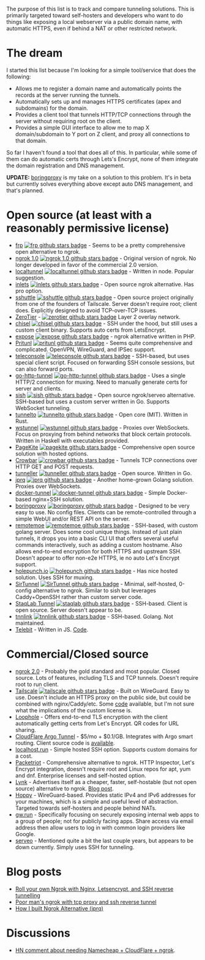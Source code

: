 The purpose of this list is to track and compare tunneling solutions. This is
primarily targeted toward self-hosters and developers who want to do things
like exposing a local webserver via a public domain name, with automatic HTTPS,
even if behind a NAT or other restricted network.

# The dream

I started this list because I'm looking for a simple tool/service that does the
following:

* Allows me to register a domain name and automatically points the records at
  the server running the tunnels.
* Automatically sets up and manages HTTPS certificates (apex and subdomains)
  for the domain.
* Provides a client tool that tunnels HTTP/TCP connections through the server
  without requiring root on the client.
* Provides a simple GUI interface to allow me to map X domain/subdomain to Y port
  on Z client, and proxy all connections to that domain.

So far I haven't found a tool that does all of this. In particular, while some
of them can do automatic certs through Lets's Encrypt, none of them integrate
the domain registration and DNS management.

**UPDATE:** [boringproxy](https://boringproxy.io/) is my take on a solution to
this problem. It's in beta but currently solves everything above except auto
DNS management, and that's planned.


# Open source (at least with a reasonably permissive license)

* [frp](https://github.com/fatedier/frp) [![frp github stars badge](https://img.shields.io/github/stars/fatedier/frp?style=flat)](https://github.com/fatedier/frp/stargazers) - Seems to be a pretty comprehensive open alternative to ngrok.
* [ngrok 1.0](https://github.com/inconshreveable/ngrok) [![ngrok 1.0 github stars badge](https://img.shields.io/github/stars/inconshreveable/ngrok?style=flat)](https://github.com/inconshreveable/ngrok/stargazers) - Original version of ngrok. No longer developed in favor of the commercial 2.0 version.
* [localtunnel](https://github.com/localtunnel) [![localtunnel github stars badge](https://img.shields.io/github/stars/localtunnel/localtunnel?style=flat)](https://github.com/localtunnel/localtunnel/stargazers) - Written in node. Popular suggestion.
* [inlets](https://github.com/inlets) [![inlets github stars badge](https://img.shields.io/github/stars/inlets/inlets?style=flat)](https://github.com/inlets/inlets/stargazers) - Open source ngrok alternative. Has pro option.
* [sshuttle](https://github.com/sshuttle/sshuttle) [![sshuttle github stars badge](https://img.shields.io/github/stars/sshuttle/sshuttle?style=flat)](https://github.com/sshuttle/sshuttle/stargazers) - Open source project originally from one of the founders of Tailscale. Server doesn't require root; client does. Explicitly designed to avoid TCP-over-TCP issues.
* [ZeroTier](https://www.zerotier.com/) - [![zerotier github stars badge](https://img.shields.io/github/stars/zerotier/ZeroTierOne?style=flat)](https://github.com/zerotier/ZeroTierOne/stargazers) Layer 2 overlay network.
* [chisel](https://github.com/jpillora/chisel) [![chisel github stars badge](https://img.shields.io/github/stars/jpillora/chisel?style=flat)](https://github.com/jpillora/chisel/stargazers) - SSH under the hood, but still uses a custom client binary. Supports auto certs from LetsEncrypt.
* [expose](https://github.com/beyondcode/expose) [![expose github stars badge](https://img.shields.io/github/stars/beyondcode/expose?style=flat)](https://github.com/beyondcode/expose/stargazers) - ngrok alternative written in PHP.
* [Pritunl](https://pritunl.com/) [![pritunl github stars badge](https://img.shields.io/github/stars/pritunl/pritunl?style=flat)](https://github.com/pritunl/pritunl/stargazers) - Seems quite comprehensive and complicated. OpenVPN, WireGuard, and IPSec support.
* [teleconsole](https://www.teleconsole.com/) [![teleconsole github stars badge](https://img.shields.io/github/stars/gravitational/teleconsole?style=flat)](https://github.com/gravitational/teleconsole/stargazers) - SSH-based, but uses special client script. Focused on forwarding SSH console sessions, but can also forward ports.
* [go-http-tunnel](https://github.com/mmatczuk/go-http-tunnel) [![go-http-tunnel github stars badge](https://img.shields.io/github/stars/mmatczuk/go-http-tunnel?style=flat)](https://github.com/mmatczuk/go-http-tunnel/stargazers) - Uses a single HTTP/2 connection for muxing. Need to manually generate certs for server and clients.
* [sish](https://github.com/antoniomika/sish) [![sish github stars badge](https://img.shields.io/github/stars/antoniomika/sish?style=flat)](https://github.com/antoniomika/sish/stargazers) - Open source ngrok/serveo alternative. SSH-based but uses a custom server written in Go. Supports WebSocket tunneling.
* [tunnelto](https://tunnelto.dev/) [![tunnelto github stars badge](https://img.shields.io/github/stars/agrinman/tunnelto?style=flat)](https://github.com/agrinman/tunnelto/stargazers) - Open core (MIT). Written in Rust.
* [wstunnel](https://github.com/erebe/wstunnel) [![wstunnel github stars badge](https://img.shields.io/github/stars/erebe/wstunnel?style=flat)](https://github.com/erebe/wstunnel/stargazers) - Proxies over WebSockets. Focus on proxying from behind networks that block certain protocols. Written in Haskell with executables provided.
* [PageKite](https://pagekite.net/) [![pagekite github stars badge](https://img.shields.io/github/stars/pagekite/PyPagekite?style=flat)](https://github.com/pagekite/PyPagekite/stargazers) - Comprehensive open source solution with hosted options. 
* [Crowbar](https://github.com/q3k/crowbar) [![crowbar github stars badge](https://img.shields.io/github/stars/q3k/crowbar?style=flat)](https://github.com/q3k/crowbar/stargazers) - Tunnels TCP connections over HTTP GET and POST requests. 
* [tunneller](https://github.com/skx/tunneller) [![tunneller github stars badge](https://img.shields.io/github/stars/skx/tunneller?style=flat)](https://github.com/skx/tunneller/stargazers) - Open source. Written in Go.
* [jprq](https://github.com/azimjohn/jprq) [![jprq github stars badge](https://img.shields.io/github/stars/azimjohn/jprq?style=flat)](https://github.com/azimjohn/jprq/stargazers) - Another home-grown Golang solution. Proxies over WebSockets. 
* [docker-tunnel](https://github.com/vitobotta/docker-tunnel) [![docker-tunnel github stars badge](https://img.shields.io/github/stars/vitobotta/docker-tunnel?style=flat)](https://github.com/vitobotta/docker-tunnel/stargazers) - Simple Docker-based nginx+SSH solution.
* [boringproxy](https://boringproxy.io/) [![boringproxy github stars badge](https://img.shields.io/github/stars/boringproxy/boringproxy?style=flat)](https://github.com/boringproxy/boringproxy/stargazers) - Designed to be very easy to use. No config files. Clients can be remote-controlled through a simple WebUI and/or REST API on the server.
* [remotemoe](https://github.com/fasmide/remotemoe) [![remotemoe github stars badge](https://img.shields.io/github/stars/fasmide/remotemoe?style=flat)](https://github.com/fasmide/remotemoe/stargazers) - SSH-based, with custom golang server. Does some cool unique things. Instead of just plain tunnels, it drops you into a basic CLI UI that offers several useful commands interactively, such as adding a custom hostname. Also allows end-to-end encryption for both HTTPS and upstream SSH. Doesn't appear to offer non-e2e HTTPS, ie no auto Let's Encrypt support.
* [holepunch.io](https://holepunch.io) [![holepunch github stars badge](https://img.shields.io/github/stars/CypherpunkArmory/holepunch?style=flat)](https://github.com/CypherpunkArmory/holepunch/stargazers) - Has nice hosted solution. Uses SSH for muxing.
* [SirTunnel](https://github.com/anderspitman/SirTunnel) [![SirTunnel github stars badge](https://img.shields.io/github/stars/anderspitman/SirTunnel?style=flat)](https://github.com/anderspitman/SirTunnel/stargazers) - Minimal, self-hosted, 0-config alternative to ngrok. Similar to sish but leverages Caddy+OpenSSH rather than custom server code.
* [StaqLab Tunnel](https://tunnel.staqlab.com/) [![staqlab github stars badge](https://img.shields.io/github/stars/abhishekq61/tunnel-client?style=flat)](https://github.com/abhishekq61/tunnel-client/stargazers) - SSH-based. Client is open source. Server doesn't appear to be.
* [tnnlink](https://github.com/LiljebergXYZ/tnnlink) [![tnnlink github stars badge](https://img.shields.io/github/stars/LiljebergXYZ/tnnlink?style=flat)](https://github.com/LiljebergXYZ/tnnlink/stargazers) - SSH-based. Golang. Not maintained.
* [Telebit](https://telebit.cloud/) - Written in JS. [Code](https://git.coolaj86.com/coolaj86/telebit.js).

# Commercial/Closed source

* [ngrok 2.0](https://ngrok.com/) - Probably the gold standard and most popular. Closed source. Lots of features, including TLS and TCP tunnels. Doesn't require root to run client.
* [Tailscale](https://www.tailscale.com/) [![tailscale github stars badge](https://img.shields.io/github/stars/tailscale/tailscale?style=flat)](https://github.com/tailscale/tailscale/stargazers) - Built on WireGuard. Easy to use. Doesn't include an HTTPS proxy on the public side, but could be combined with nginx/Caddy/etc. Some [code](https://github.com/tailscale) available, but I'm not sure what the implications of the custom license is.
* [Loophole](https://loophole.cloud/) - Offers end-to-end TLS encryption with the client automatically getting certs from Let's Encrypt. QR codes for URL sharing.
* [CloudFlare Argo Tunnel](https://www.cloudflare.com/products/argo-tunnel/) - $5/mo + $0.1/GB. Integrates with Argo smart routing. Client source code is [available](https://github.com/cloudflare/cloudflared).
* [localhost.run](https://localhost.run/) - Simple hosted SSH option. Supports custom domains for a cost.
* [Packetriot](https://packetriot.com) - Comprehensive alternative to ngrok.  HTTP Inspector, Let's Encrypt integration, doesn't require root and Linux repos for apt, yum and dnf.  Enterprise licenses and self-hosted option.
* [Lynk](https://lynk.sh/) - Advertises itself as a cheaper, faster, self-hostable (but not open source) alternative to ngrok. [Blog post](https://medium.com/@shivanshvij/building-a-better-ngrok-dbc104754822).
* [Hoppy](https://hoppy.network/) - WireGuard-based. Provides static IPv4 and IPv6 addresses for your machines, which is a simple and useful level of abstraction. Targeted towards self-hosters and people behind NATs.
* [gw.run](https://gw.run/) - Specifically focusing on securely exposing internal web apps to a group of people; not for publicly facing apps. Share access via email address then allow users to log in with common login providers like Google.
* [serveo](https://serveo.net) - Mentioned quite a bit the last couple years, but appears to be down currently. Simply uses SSH for tunneling.


# Blog posts

* [Roll your own Ngrok with Nginx, Letsencrypt, and SSH reverse tunnelling](https://jerrington.me/posts/2019-01-29-self-hosted-ngrok.html)
* [Poor man's ngrok with tcp proxy and ssh reverse tunnel](https://dev.to/k4ml/poor-man-ngrok-with-tcp-proxy-and-ssh-reverse-tunnel-1fm)
* [How I built Ngrok Alternative (jprq)](https://dev.to/azimjohn/how-i-built-ngrok-alternative-3n0g)


# Discussions

* [HN comment about needing Namecheap + CloudFlare + ngrok](https://news.ycombinator.com/item?id=24475946).
